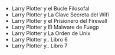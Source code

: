 * Larry Plotter y el Bucle Filosofal
* Larry Plotter y La Clave Secreta del Wifi
* Larry Plotter y el Prisionero del Firewall
* Larry Plotter y El Malware de Fuegp
* Larry Plotter y La Orden de Unix
* Larry Plotter y.. Libro 6
* Larry Plotter y.. Libro 7

